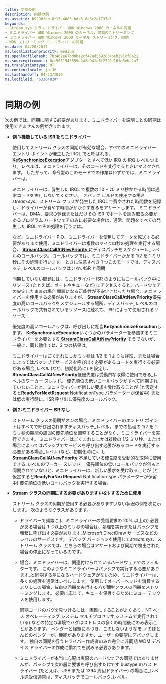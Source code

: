 ```yaml
---
title: 同期の例
description: 同期の例
ms.assetid: b9290fab-8213-4083-bda5-0e6c2af737a6
keywords:
- Stream.sys クラス ドライバー WDK Windows 2000 カーネルの同期
- ミニドライバー WDK Windows 2000 のカーネル、同期のストリーミング
- ミニドライバー WDK Windows 2000 カーネル ストリーミング、同期
- WDK ストリーミング ミニドライバーの同期
ms.date: 04/20/2017
ms.localizationpriority: medium
ms.openlocfilehash: 7b2462e67bd0be2cf47ed539283cbeb291cf8a21
ms.sourcegitcommit: 0cc5051945559a242d941a6f2799d161d8eba2a7
ms.translationtype: MT
ms.contentlocale: ja-JP
ms.lasthandoff: 04/23/2019
ms.locfileid: "63364820"
---
```

# <a name="synchronization-examples"></a>同期の例





次の例では、同期に関する必要があります、ミニドライバーを説明しとの同期は使用できませんの例が含まれます。

-   **例 1:機能している ISR をミニドライバー**

    使用してストリーム クラスの同期が有効な場合、すべてのミニドライバー エントリ ポイントが発生した IRQL でと呼ばれる、 [ **KeSynchronizeExecution**](https://msdn.microsoft.com/library/windows/hardware/ff553302)アダプターとすべて低い IRQ の IRQ レベルつまり。レベルは、ミニドライバーは、そのコードを実行するときにマスクされます。 したがって、命令型のこのモードでの作業はわずかでは、ミニドライバーは。

    ミニドライバーは、発生した IRQL で複数の 10 ~ 20 ミリ秒かかる時間は通常コードを実行しないでください。 デバッグ ビルドを使用する場合*stream.sys*、ストリーム クラスが発生した IRQL で費やされた時間数を記録し、ドライバーが費やす時間がかかりすぎるをアサートします。 ミニドライバーは、DMA、要求の登録またはだけその ISR でポートを読み取る必要があるプログラム ハードウェアのみに必要な場合は、通常、問題をすべての発生した IRQL でその処理を行うには。

    など、ミニドライバー PIO、ミニドライバーを使用してデータを転送する必要があります使用、ミニドライバーは複数のマイクロ秒の処理を実行する場合、 [ **StreamClassCallAtNewPriority** ](https://msdn.microsoft.com/library/windows/hardware/ff568230)にディスパッチをスケジュール\_レベルのコールバック。 コールバックでは、ミニドライバーかかる 1/2 を 1 ミリ秒にその処理を行います。 ときに注意すべき 1 つこのモードでは、ディスパッチ\_レベルのコールバックは*いない*ISR と同期

    同期していない問題には、ミニドライバー ISR のようにもコールバック中にリソース (たとえば、ポートやキューなど) にアクセスすると、ハードウェアの安定したままの場合 問題になる可能性が不安定になったり場合、ミニドライバーを使用する必要がありますが、 **StreamClassCallAtNewPriority**優先度の高いコールバックをスケジュールする場所、ディスパッチ\_レベルのコールバックで共有されているリソースに触れて、ISR によって使用されるリソース

    優先度の高いコールバックは、呼び出しに相当**KeSynchronizeExecution**します。 **KeSynchronizeExecution**いくつかのパラメーターを参照するミニドライバーを必要とする[ **StreamClassCallAtNewPriority** ](https://msdn.microsoft.com/library/windows/hardware/ff568230)そうでないが、一般に、同じ動作では、2 つの結果は。

    ミニドライバーはごくまれにしかミリ秒は 1/2 を 1 よりも詳細、または場合によってはパッシブでサービスを呼び出す必要があるコードを実行する必要がある場合\_レベル (など、初期化時に) を設定し、 **StreamClassCallAtNewPriority**低優先度は受動的な取得に使用できる\_レベルのワーカー スレッド。 優先順位の低いコールバックがすべて同期されていないことと、ミニドライバーが新しい要求を受け取ることが (と仮定すると**ReadyForNextRequest** NotificationType パラメーターが保留中) または低の実行時に、ISR 呼び出し優先度のコールバック。

-   **例 2:ミニドライバー ISR なし**

    ストリーム クラスの同期がオンの場合、ミニドライバーのエントリ ポイントはすべてで呼び出されますディスパッチ\_レベル。 までの処理の 1/2 を 1 ミリ秒の期間の周囲の優先順位を調整することがなく、ミニドライバーを実行できます。 ミニドライバーはごくまれにしかは複数の 1/2 ミリ秒、または場合によってはパッシブでサービスを呼び出す必要があるコードを実行する必要がある場合\_レベル (など、初期化時に)、し[ **StreamClassCallAtNewPriority** ](https://msdn.microsoft.com/library/windows/hardware/ff568230)不足している優先度を受動的な取得に使用できる\_レベルのワーカー スレッド。 優先順位の低いコールバックが何もと同期されていないと、ミニドライバーは、新しい要求を受け取ることが (と仮定すると**ReadyForNextRequest** NotificationType パラメーターが保留中) 優先順位の低いコールバックを実行する場合。

-   **Stream クラスの同期にする必要があります*****いない*****するために使用**

    ストリーム クラスの同期が使用する必要がありますいない状況の例を次に示します。 次のようなクラスがあります。

    -   ドライバーで頻繁に (、ミニドライバーの受信要求の 20% 以上の) 必要がある場合は 1 つ以上のミリ秒の場合は、処理を実行またはパッシブを頻繁に呼び出す必要があります\_Microsoft DirectDraw サービスなどのレベルのサービスです。 デバッグ バージョンを使用して*stream.sys*、ストリーム クラスでは、どちらの場合はアサートおよび同期で検出された場合の停止になっているのです。
    -   場合、ミニドライバーは、関連付けられているハードウェアでのフィルターです。 このようなミニドライバーはパッシブで実行する必要があります\_と同期する基になるハードウェアがないため、ミニドライバーは、多くの処理を通常はレベルします。 使用してオーバーヘッドを消費するよりもこの場合、独自の同期を実行する方が簡単クラスの同期をストリーミングします。 必要に応じて、キューを保護するためにミュー テックスを使用します。

        同期コードのバグを見つけるには、困難にすることがよくあり、NT ベース オペレーティング システム マルチプロセッサ システムで実行されている) などの特定の環境でバグはストレスの多くの時間後にのみ表示ことがあります。 ベンダーと経験に基づき、このしないようなモ ノのほとんどのベンダーが、機能がありますか、ユーザーの要望にデバッグします。 独自の同期を行うドライバー作成者のみが完全に非同期 WDM デバイス ドライバーの作成に慣れてを試みる必要があります。

    -   ミニドライバーが本当に心配は実際のハードウェアの同期ではありませんが、パッシブで次の層に要求を呼び出すだけです bustype のバス ドライバー (たとえば、USB または 1394 周辺ドライバー) の場合に\_レベル送受信通常は、ディスパッチでコールバック\_レベル。

 

 




